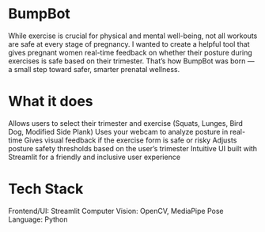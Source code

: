 # BumpBot
 While exercise is crucial for physical and mental well-being, not all workouts are safe at every stage of pregnancy. I wanted to create a helpful tool that gives pregnant women real-time feedback on whether their posture during exercises is safe based on their trimester. That’s how BumpBot was born — a small step toward safer, smarter prenatal wellness.

 # What it does
 Allows users to select their trimester and exercise (Squats, Lunges, Bird Dog, Modified Side Plank)
 Uses your webcam to analyze posture in real-time
 Gives visual feedback if the exercise form is safe or risky
 Adjusts posture safety thresholds based on the user’s trimester
 Intuitive UI built with Streamlit for a friendly and inclusive user experience

 # Tech Stack
 Frontend/UI: Streamlit
 Computer Vision: OpenCV, MediaPipe Pose
 Language: Python
